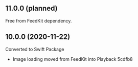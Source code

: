 ## 11.0.0 (planned)

Free from FeedKit dependency.

## 10.0.0 (2020-11-22)

Converted to Swift Package

- Image loading moved from FeedKit into Playback 5cdfb8

